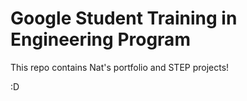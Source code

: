 # Google Student Training in Engineering Program

This repo contains Nat's portfolio and STEP projects! 

:D


